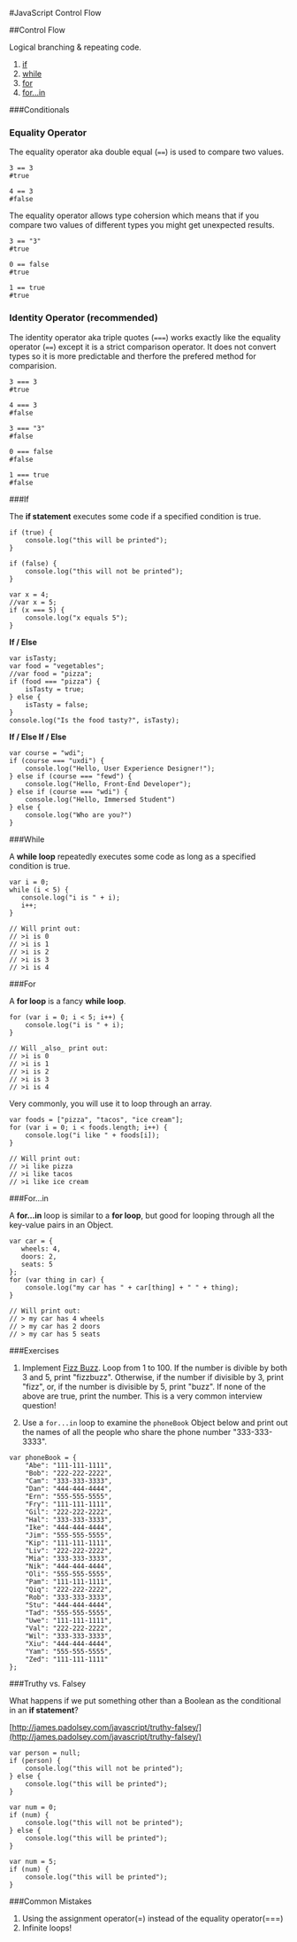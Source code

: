 #JavaScript Control Flow


##Control Flow


Logical branching & repeating code.

1. [if](https://developer.mozilla.org/en-US/docs/Web/JavaScript/Reference/Statements/if...else)
2. [while](https://developer.mozilla.org/en-US/docs/Web/JavaScript/Reference/Statements/while)
3. [for](https://developer.mozilla.org/en-US/docs/Web/JavaScript/Reference/Statements/for)
4. [for...in](https://developer.mozilla.org/en-US/docs/Web/JavaScript/Reference/Statements/for...in)

###Conditionals

### Equality Operator

The equality operator aka double equal (`==`) is used to compare two values.

```
3 == 3
#true

4 == 3
#false
```

The equality operator allows type cohersion which means that if you compare two values of different types you might get unexpected results.

```
3 == "3"
#true

0 == false
#true

1 == true
#true
```

### Identity Operator (recommended)

The identity operator aka triple quotes (`===`) works exactly like the equality operator (`==`) except it is a strict comparison operator. It does not convert types so it is more predictable and therfore the prefered method for comparision.

```
3 === 3
#true

4 === 3
#false

3 === "3"
#false

0 === false
#false

1 === true
#false
```

###If

The **if statement** executes some code if a specified condition is true.

```
if (true) {
    console.log("this will be printed");
}
```

```
if (false) {
    console.log("this will not be printed");
}
```

```
var x = 4;
//var x = 5;
if (x === 5) {
    console.log("x equals 5");
}
```

__If / Else__

```
var isTasty;
var food = "vegetables";
//var food = "pizza";
if (food === "pizza") {
    isTasty = true;
} else {
    isTasty = false;
}
console.log("Is the food tasty?", isTasty);
```

__If / Else If / Else__

```
var course = "wdi";
if (course === "uxdi") {
    console.log("Hello, User Experience Designer!");
} else if (course === "fewd") {
    console.log("Hello, Front-End Developer");
} else if (course === "wdi") {
    console.log("Hello, Immersed Student")
} else {
    console.log("Who are you?")
}
```

###While

A **while loop** repeatedly executes some code as long as a specified
condition is true.

```
var i = 0;
while (i < 5) {
   console.log("i is " + i);
   i++;
}

// Will print out:
// >i is 0
// >i is 1
// >i is 2
// >i is 3
// >i is 4
```

###For

A **for loop** is a fancy **while loop**.

```
for (var i = 0; i < 5; i++) {
    console.log("i is " + i);
}

// Will _also_ print out:
// >i is 0
// >i is 1
// >i is 2
// >i is 3
// >i is 4
```

Very commonly, you will use it to loop through an array.

```
var foods = ["pizza", "tacos", "ice cream"];
for (var i = 0; i < foods.length; i++) {
    console.log("i like " + foods[i]);
}

// Will print out:
// >i like pizza
// >i like tacos
// >i like ice cream
```

###For...in

A **for...in** loop is similar to a **for loop**, but good for looping
through all the key-value pairs in an Object.

```
var car = {
   wheels: 4,
   doors: 2,
   seats: 5
};
for (var thing in car) {
    console.log("my car has " + car[thing] + " " + thing);
}

// Will print out:
// > my car has 4 wheels
// > my car has 2 doors
// > my car has 5 seats
```

###Exercises

1. Implement [Fizz Buzz](http://en.wikipedia.org/wiki/Fizz_buzz). Loop
   from 1 to 100.  If the number is divible by both 3 and 5, print
   "fizzbuzz". Otherwise, if the number if divisible by 3, print
   "fizz", or, if the number is divisible by 5, print "buzz". If none
   of the above are true, print the number. This is a very common
   interview question!

2. Use a `for...in` loop to examine the `phoneBook` Object below and print
   out the names of all the people who share the phone number "333-333-3333".

```
var phoneBook = {
    "Abe": "111-111-1111",
    "Bob": "222-222-2222",
    "Cam": "333-333-3333",
    "Dan": "444-444-4444",
    "Ern": "555-555-5555",
    "Fry": "111-111-1111",
    "Gil": "222-222-2222",
    "Hal": "333-333-3333",
    "Ike": "444-444-4444",
    "Jim": "555-555-5555",
    "Kip": "111-111-1111",
    "Liv": "222-222-2222",
    "Mia": "333-333-3333",
    "Nik": "444-444-4444",
    "Oli": "555-555-5555",
    "Pam": "111-111-1111",
    "Qiq": "222-222-2222",
    "Rob": "333-333-3333",
    "Stu": "444-444-4444",
    "Tad": "555-555-5555",
    "Uwe": "111-111-1111",
    "Val": "222-222-2222",
    "Wil": "333-333-3333",
    "Xiu": "444-444-4444",
    "Yam": "555-555-5555",
    "Zed": "111-111-1111"
};
```

###Truthy vs. Falsey

What happens if we put something other than a Boolean as the conditional
in an **if statement**?

[http://james.padolsey.com/javascript/truthy-falsey/](http://james.padolsey.com/javascript/truthy-falsey/)

```
var person = null;
if (person) {
    console.log("this will not be printed");
} else {
    console.log("this will be printed");
}
```

```
var num = 0;
if (num) {
    console.log("this will not be printed");
} else {
    console.log("this will be printed");
}
```

```
var num = 5;
if (num) {
    console.log("this will be printed");
}
```

###Common Mistakes

1. Using the assignment operator(=) instead of the equality operator(===)
2. Infinite loops!